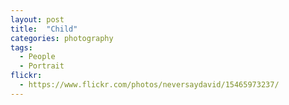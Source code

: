 ```yaml
---
layout: post
title:  "Child"
categories: photography
tags:
  - People
  - Portrait
flickr: 
  - https://www.flickr.com/photos/neversaydavid/15465973237/
---
```


